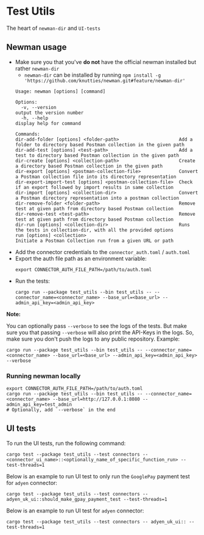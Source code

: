 # Test Utils

The heart of `newman-dir` and `UI-tests`

## Newman usage

- Make sure you that you've **do not** have the official newman installed but rather `newman-dir`
  - `newman-dir` can be installed by running `npm install -g 'https://github.com/knutties/newman.git#feature/newman-dir'`
  ```text
  Usage: newman [options] [command]

  Options:
    -v, --version                                               output the version number
    -h, --help                                                  display help for command

  Commands:
  dir-add-folder [options] <folder-path>                      Add a folder to directory based Postman collection in the given path
  dir-add-test [options] <test-path>                          Add a test to directory based Postman collection in the given path
  dir-create [options] <collection-path>                      Create a directory based Postman collection in the given path
  dir-export [options] <postman-collection-file>              Convert a Postman collection file into its directory representation
  dir-export-import-test [options] <postman-collection-file>  Check if an export followed by import results in same collection
  dir-import [options] <collection-dir>                       Convert a Postman directory representation into a postman collection
  dir-remove-folder <folder-path>                             Remove test at given path from directory based Postman collection
  dir-remove-test <test-path>                                 Remove test at given path from directory based Postman collection
  dir-run [options] <collection-dir>                          Runs the tests in collection-dir, with all the provided options
  run [options] <collection>                                  Initiate a Postman Collection run from a given URL or path 
  ```
- Add the connector credentials to the `connector_auth.toml` / `auth.toml`
- Export the auth file path as an environment variable:
  ```shell
  export CONNECTOR_AUTH_FILE_PATH=/path/to/auth.toml
  ```
- Run the tests:
  ```shell
  cargo run --package test_utils --bin test_utils -- --connector_name=<connector_name> --base_url=<base_url> --admin_api_key=<admin_api_key>
  ```

**Note:**

You can optionally pass `--verbose` to see the logs of the tests. But make sure you that passing `--verbose` will also print the API-Keys in the logs. So, make sure you don't push the logs to any public repository.
Example:
```shell
cargo run --package test_utils --bin test_utils -- --connector_name=<connector_name> --base_url=<base_url> --admin_api_key=<admin_api_key> --verbose
```

### Running newman locally

```shell
export CONNECTOR_AUTH_FILE_PATH=/path/to/auth.toml
cargo run --package test_utils --bin test_utils -- --connector_name=<connector_name> --base_url=http://127.0.0.1:8080 --admin_api_key=test_admin
# Optionally, add `--verbose` in the end
```
## UI tests

To run the UI tests, run the following command:
```shell
cargo test --package test_utils --test connectors -- <connector_ui_name>::<optionally_name_of_specific_function_run> --test-threads=1
```

Below is an example to run UI test to only run the `GooglePay` payment test for `adyen` connector:
```shell
cargo test --package test_utils --test connectors -- adyen_uk_ui::should_make_gpay_payment_test --test-threads=1
```

Below is an example to run UI test for `adyen` connector:
```shell
cargo test --package test_utils --test connectors -- adyen_uk_ui:: --test-threads=1
```